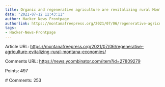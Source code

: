 ```yaml
---
title: Organic and regenerative agriculture are revitalizing rural Montana economies
date: "2021-07-12 11:43:11"
author: Hacker News Frontpage
authorlink: https://montanafreepress.org/2021/07/06/regenerative-agriculture-evitalizing-rural-montana-economies/
tags:
- Hacker-News-Frontpage
---
```


<p>Article URL: <a href="https://montanafreepress.org/2021/07/06/regenerative-agriculture-evitalizing-rural-montana-economies/">https://montanafreepress.org/2021/07/06/regenerative-agriculture-evitalizing-rural-montana-economies/</a></p>
<p>Comments URL: <a href="https://news.ycombinator.com/item?id=27809279">https://news.ycombinator.com/item?id=27809279</a></p>
<p>Points: 497</p>
<p># Comments: 253</p>
